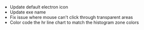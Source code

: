 - Update default electron icon
- Update exe name
- Fix issue where mouse can't click through transparent areas
- Color code the hr line chart to match the histogram zone colors
